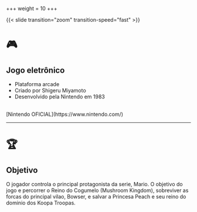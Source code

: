 ﻿+++
weight = 10
+++

{{< slide transition="zoom" transition-speed="fast" >}}

# 🎮

## Jogo eletrônico 

- Plataforma arcade
- Criado por Shigeru Miyamoto
- Desenvolvido pela Nintendo em 1983

<br>
[Nintendo OFICIAL](https://www.nintendo.com/)

---

# 🏆

## Objetivo

O jogador controla o principal protagonista da serie, Mario. O objetivo do jogo e percorrer o Reino do Cogumelo (Mushroom Kingdom), sobreviver as forcas do principal vilao, Bowser, e salvar a Princesa Peach e seu reino do dominio dos Koopa Troopas.

